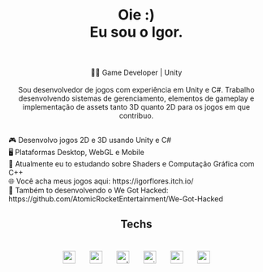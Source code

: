 <h1 align="center">Oie :)<br>Eu sou o Igor.</h1>

###

<br clear="both">

<p align="center">🧙‍♂️ Game Developer | Unity<br><br> Sou desenvolvedor de jogos com experiência em Unity e C#. Trabalho desenvolvendo sistemas de gerenciamento, elementos de gameplay e implementação de assets tanto 3D quanto 2D para os jogos em que contribuo.</p>

###

<h2 align="center"></h2>

###

<p align="left">🎮 Desenvolvo jogos 2D e 3D usando Unity e C#  <br>🖥️ Plataformas Desktop, WebGL e Mobile  <br>📖 Atualmente eu to estudando sobre Shaders e Computação Gráfica com C++  <br>🌐 Você acha meus jogos aqui: https://igorflores.itch.io/  <br>🔐 Também to desenvolvendo o We Got Hacked: https://github.com/AtomicRocketEntertainment/We-Got-Hacked</p>

###

<h2 align="center">Techs</h2>

###

<br clear="both">

<div align="center">
  <img src="https://cdn.jsdelivr.net/gh/devicons/devicon/icons/vscode/vscode-original.svg" height="25" alt="vscode logo"  />
  <img width="20" />
  <img src="https://cdn.jsdelivr.net/gh/devicons/devicon/icons/csharp/csharp-original.svg" height="25" alt="csharp logo"  />
  <img width="20" />
  <img src="https://cdn.jsdelivr.net/gh/devicons/devicon/icons/cplusplus/cplusplus-original.svg" height="25" alt="cplusplus logo"  />
  <img width="20" />
  <img src="https://cdn.jsdelivr.net/gh/devicons/devicon/icons/unity/unity-original.svg" height="25" alt="unity logo"  />
  <img width="20" />
  <img src="https://cdn.jsdelivr.net/gh/devicons/devicon/icons/notion/notion-original.svg" height="25" alt="notion logo"  />
  <img width="20" />
  <img src="https://cdn.jsdelivr.net/gh/devicons/devicon/icons/nodejs/nodejs-original.svg" height="25" alt="nodejs logo"  />
</div>

###

